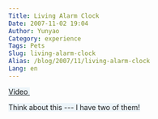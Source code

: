 ```yaml
---
Title: Living Alarm Clock
Date: 2007-11-02 19:04
Author: Yunyao
Category: experience
Tags: Pets
Slug: living-alarm-clock
Alias: /blog/2007/11/living-alarm-clock
Lang: en
---
```


<span style="background-color: #edf5fa">[Video ](http://www.youtube.com/watch?v=3S4hNMqDhoo)</span>

<span style="background-color: #edf5fa">Think about this --- I have two of them!</span>

